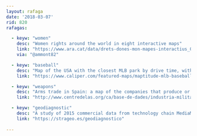```yaml
---
layout: rafaga
date: '2018-03-07'
rid: 820
rafagas:

  - keyw: "women"
    desc: "Women rights around the world in eight interactive maps"
    link: "https://www.ara.cat/data/drets-dones-mon-mapes-interactius_0_1970803141.html"
    via: "@ammont82"

  - keyw: "baseball"
    desc: "Map of the USA with the closest MLB park by drive time, with the population living in each area of influence"
    link: "https://www.caliper.com/featured-maps/maptitude-mlb-baseball-stadium-map.html"

  - keyw: "weapons"
    desc: "Arms trade in Spain: a map of the companies that produce or are related to weapons"
    link: "http://www.centredelas.org/ca/base-de-dades/industria-militar/mapa-interactiu-la-industria-militar-a-espanya"

  - keyw: "geodiagnostic"
    desc: "A study of 2015 commercial data from technology chain MediaMarkt to understand how their stores perform"
    link: "https://strageo.es/geodiagnostico"
    
---
```

